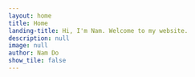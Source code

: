 ```yaml
---
layout: home
title: Home
landing-title: Hi, I'm Nam. Welcome to my website.
description: null
image: null
author: Nam Do
show_tile: false
---
```

